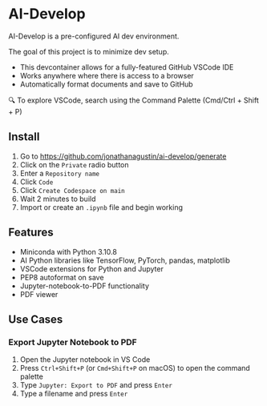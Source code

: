 # AI-Develop

AI-Develop is a pre-configured AI dev environment.

The goal of this project is to minimize dev setup.

- This devcontainer allows for a fully-featured GitHub VSCode IDE
- Works anywhere where there is access to a browser
- Automatically format documents and save to GitHub

🔍 To explore VSCode, search using the Command Palette (Cmd/Ctrl + Shift + P)

## Install

1. Go to <https://github.com/jonathanagustin/ai-develop/generate>
1. Click on the `Private` radio button
1. Enter a `Repository name`
1. Click `Code`
1. Click `Create Codespace on main`
1. Wait 2 minutes to build
1. Import or create an `.ipynb` file and begin working

## Features

- Miniconda with Python 3.10.8
- AI Python libraries like TensorFlow, PyTorch, pandas, matplotlib
- VSCode extensions for Python and Jupyter
- PEP8 autoformat on save
- Jupyter-notebook-to-PDF functionality
- PDF viewer

## Use Cases

### Export Jupyter Notebook to PDF

1. Open the Jupyter notebook in VS Code
1. Press `Ctrl+Shift+P` (or `Cmd+Shift+P` on macOS) to open the command palette
1. Type `Jupyter: Export to PDF` and press `Enter`
1. Type a filename and press `Enter`
